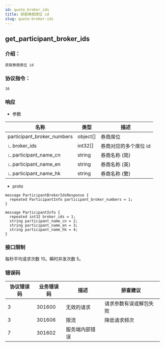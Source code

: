 ```yaml
---
id: quote_broker_ids
title: 获取券商席位 id
slug: quote-broker-ids
---
```


## get_participant_broker_ids

### 介绍：
    获取券商席位 id
### 协议指令：
    16
### 响应
* 参数

| 名称 | 类型   | 描述  | 
|-------|-------|-----|
|participant_broker_numbers|object[]| 券商席位 |
|∟broker_ids|int32[]| 券商对应的多个席位 id|
|∟participant_name_cn|string| 券商名称 (简)|
|∟participant_name_en|string| 券商名称 (英)|
|∟participant_name_hk|string| 券商名称 (繁)|

* proto
```
message ParticipantBrokerIdsResponse {
  repeated ParticipantInfo participant_broker_numbers = 1;
}

message ParticipantInfo {
  repeated int32 broker_ids = 1;
  string participant_name_cn = 2;
  string participant_name_en = 3;
  string participant_name_hk = 4;
}
```
### 接口限制
每秒平均请求次数 10。瞬时并发次数 5。

### 错误码

| 协议错误码 | 业务错误码   | 描述  | 排查建议 |
|-------|-------|-----|----|
|3 | 301600| 无效的请求 | 请求参数有误或解包失败 |
|3 | 301606| 限流 | 降低请求频次 |
|7 | 301602| 服务端内部错误 ||


